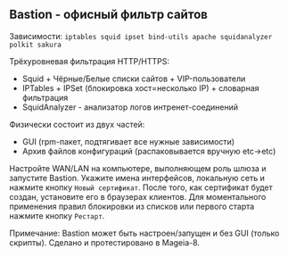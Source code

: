 Bastion - офисный фильтр сайтов
--
Зависимости: `iptables squid ipset bind-utils apache squidanalyzer polkit sakura`

Трёхуровневая фильтрация HTTP/HTTPS:
+ Squid + Чёрные/Белые списки сайтов + VIP-пользователи
+ IPTables + IPSet (блокировка хост=несколько IP) + словарная фильтрация
+ SquidAnalyzer - анализатор логов интренет-соединений

Физически состоит из двух частей:
+ GUI (rpm-пакет, подтягивает все нужные зависимости)
+ Архив файлов конфигураций (распаковывается вручную etc->etc)

Настройте WAN/LAN на компьютере, выполняющем роль шлюза и запустите Bastion. Укажите имена интерфейсов, локальную сеть и нажмите кнопку `Новый сертификат`. После того, как сертификат будет создан, установите его в браузерах клиентов. Для моментального применения правил блокировки из списков или первого старта нажмите кнопку `Рестарт`.

Примечание: Bastion может быть настроен/запущен и без GUI (только скрипты). Сделано и протестировано в Mageia-8.
